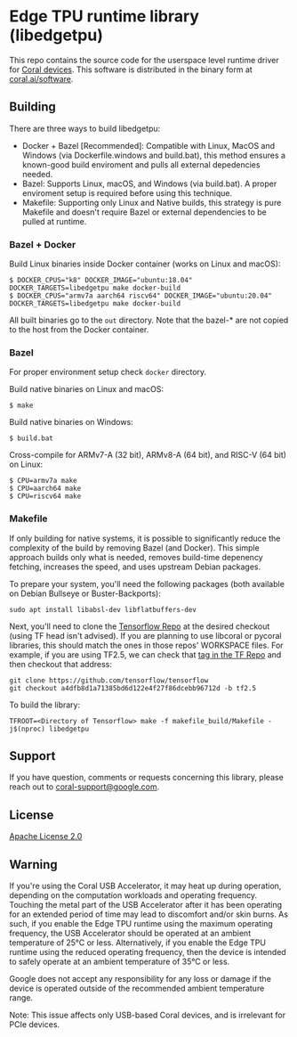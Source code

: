 # Edge TPU runtime library (libedgetpu)

This repo contains the source code for the userspace
level runtime driver for [Coral devices](https://coral.ai/products).
This software is distributed in the binary form at [coral.ai/software](https://coral.ai/software/).

## Building

There are three ways to build libedgetpu:

* Docker + Bazel [Recommended]: Compatible with Linux, MacOS and Windows (via Dockerfile.windows and build.bat), this method ensures a known-good build enviroment and pulls all external depedencies needed.
* Bazel: Supports Linux, macOS, and Windows (via build.bat). A proper enviroment setup is required before using this technique.
* Makefile: Supporting only Linux and Native builds, this strategy is pure Makefile and doesn't require Bazel or external dependencies to be pulled at runtime.

### Bazel + Docker

Build Linux binaries inside Docker container (works on Linux and macOS):
```
$ DOCKER_CPUS="k8" DOCKER_IMAGE="ubuntu:18.04" DOCKER_TARGETS=libedgetpu make docker-build
$ DOCKER_CPUS="armv7a aarch64 riscv64" DOCKER_IMAGE="ubuntu:20.04" DOCKER_TARGETS=libedgetpu make docker-build
```

All built binaries go to the `out` directory. Note that the bazel-* are not copied to the host from the Docker container.

### Bazel

For proper environment setup check `docker` directory.

Build native binaries on Linux and macOS:
```
$ make
```

Build native binaries on Windows:
```
$ build.bat
```

Cross-compile for ARMv7-A (32 bit), ARMv8-A (64 bit), and RISC-V (64 bit) on Linux:
```
$ CPU=armv7a make
$ CPU=aarch64 make
$ CPU=riscv64 make
```

### Makefile

If only building for native systems, it is possible to significantly reduce the complexity of the build by removing Bazel (and Docker). This simple approach builds only what is needed, removes build-time depenency fetching, increases the speed, and uses upstream Debian packages.

To prepare your system, you'll need the following packages (both available on Debian Bullseye or Buster-Backports):
```
sudo apt install libabsl-dev libflatbuffers-dev
```

Next, you'll need to clone the [Tensorflow Repo](https://github.com/tensorflow/tensorflow) at the desired checkout (using TF head isn't advised). If you are planning to use libcoral or pycoral libraries, this should match the ones in those repos' WORKSPACE files. For example, if you are using TF2.5, we can check that [tag in the TF Repo](https://github.com/tensorflow/tensorflow/commit/a4dfb8d1a71385bd6d122e4f27f86dcebb96712d) and then checkout that address:
```
git clone https://github.com/tensorflow/tensorflow
git checkout a4dfb8d1a71385bd6d122e4f27f86dcebb96712d -b tf2.5
```

To build the library:
```
TFROOT=<Directory of Tensorflow> make -f makefile_build/Makefile -j$(nproc) libedgetpu
```

## Support

If you have question, comments or requests concerning this library, please
reach out to coral-support@google.com.

## License

[Apache License 2.0](LICENSE)

## Warning

If you're using the Coral USB Accelerator, it may heat up during operation, depending
on the computation workloads and operating frequency. Touching the metal part of the USB
Accelerator after it has been operating for an extended period of time may lead to discomfort
and/or skin burns. As such, if you enable the Edge TPU runtime using the maximum operating
frequency, the USB Accelerator should be operated at an ambient temperature of 25°C or less.
Alternatively, if you enable the Edge TPU runtime using the reduced operating frequency, then
the device is intended to safely operate at an ambient temperature of 35°C or less.

Google does not accept any responsibility for any loss or damage if the device
is operated outside of the recommended ambient temperature range.

Note: This issue affects only USB-based Coral devices, and is irrelevant for PCIe devices.
